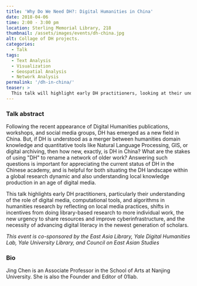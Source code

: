 ```yaml
---
title: 'Why Do We Need DH?: Digital Humanities in China'
date: 2018-04-06
time: 2:00 - 3:00 pm
location: Sterling Memorial Library, 218
thumbnail: /assets/images/events/dh-china.jpg
alt: Collage of DH projects.
categories:
  - Talk
tags:
  - Text Analysis
  - Visualization
  - Geospatial Analysis
  - Network Analysis
permalink: '/dh-in-china/'
teaser: >
  This talk will highlight early DH practitioners, looking at their understanding of the role of digital media, computational tools, and algorithms in humanities research.
---
```


### Talk abstract
Following the recent appearance of Digital Humanities publications, workshops, and social media groups, DH has emerged as a new field in China. But, if DH is understood as a merger between humanities domain knowledge and 
quantitative tools like Natural Language Processing, GIS, or digital archiving, then how new, exactly, is DH in China? What are the stakes of using "DH" to rename a network of older work? Answering such questions is important for appreciating the current status of DH in the Chinese academy, and is helpful for both situating the DH landscape within a global research dynamic and also understanding local knowledge production in an age of digital media. 

This talk highlights early DH practitioners, particularly their understanding of the role of digital media, computational tools, and algorithms in humanities research by reflecting on local media practices, shifts in incentives from doing library-based research to more individual work, the new urgency to share resources and improve cyberinfrastructure, and the necessity of advancing digital literacy in the newest generation of scholars. 

*This event is co-sponsored by the East Asia Library, Yale Digital Humanities Lab, Yale University Library, and Council on East Asian Studies* 

### Bio
Jing Chen is an Associate Professor in the School of Arts at Nanjing University. She is also the Founder and Editor of 01lab.